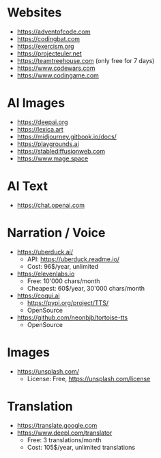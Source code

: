 
# Websites

- https://adventofcode.com
- https://codingbat.com
- https://exercism.org
- https://projecteuler.net
- https://teamtreehouse.com (only free for 7 days)
- https://www.codewars.com
- https://www.codingame.com

# AI Images

- https://deepai.org
- https://lexica.art
- https://midjourney.gitbook.io/docs/
- https://playgrounds.ai
- https://stablediffusionweb.com
- https://www.mage.space

# AI Text

- https://chat.openai.com

# Narration / Voice

- https://uberduck.ai/
  - API: https://uberduck.readme.io/
  - Cost: 96$/year, unlimited
- https://elevenlabs.io
  - Free: 10'000 chars/month
  - Cheapest: 60$/year, 30'000 chars/month
- https://coqui.ai
  - https://pypi.org/project/TTS/
  - OpenSource
- https://github.com/neonbjb/tortoise-tts
  - OpenSource

# Images

- https://unsplash.com/
  - License: Free, https://unsplash.com/license

# Translation

- https://translate.google.com
- https://www.deepl.com/translator
  - Free: 3 translations/month
  - Cost: 105$/year, unlimited translations
